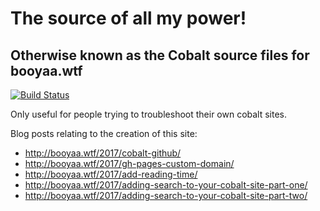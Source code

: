 # The source of all my power!

## Otherwise known as the Cobalt source files for booyaa.wtf

[![Build Status](https://travis-ci.org/booyaa/booyaa.github.io.svg?branch=source)](https://travis-ci.org/booyaa/booyaa.github.io)

Only useful for people trying to troubleshoot their own cobalt sites.

Blog posts relating to the creation of this site:
- http://booyaa.wtf/2017/cobalt-github/
- http://booyaa.wtf/2017/gh-pages-custom-domain/
- http://booyaa.wtf/2017/add-reading-time/
- http://booyaa.wtf/2017/adding-search-to-your-cobalt-site-part-one/
- http://booyaa.wtf/2017/adding-search-to-your-cobalt-site-part-two/
